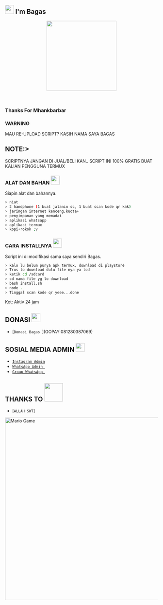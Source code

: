 ## <img src="https://github.com/TheDudeThatCode/TheDudeThatCode/blob/master/Assets/Hi.gif" width="29px"> I'm Bagas
<p align="center">
<img src=https://i.ibb.co/znhF2H7/cdff156bd7ae.jpg" width="230" height="230"/>
</p>
<br>

### Thanks For Mhankbarbar

### WARNING
MAU RE-UPLOAD SCRIPT? KASIH NAMA SAYA BAGAS

## NOTE:> 
SCRIPTNYA JANGAN DI JUAL/BELI KAN.. SCRIPT INI 100% GRATIS BUAT KALIAN PENGGUNA TERMUX
</div>

### ALAT DAN BAHAN <img src="https://github.com/TheDudeThatCode/TheDudeThatCode/blob/master/Assets/Mario_Hello_Big.gif" width="29px">
Siapin alat dan bahannya.
```bash
> niat
> 2 handphone (1 buat jalanin sc, 1 buat scan kode qr kak)
> jaringan internet kenceng,kuota+
> penyimpanan yang memadai
> aplikasi whatsapp
> aplikasi termux
> kopi+rokok ;v
```

### CARA INSTALLNYA  <img src="https://github.com/TheDudeThatCode/TheDudeThatCode/blob/master/Assets/hmm.gif" width="29px">
Script ini di modifikasi sama saya sendiri Bagas.
```bash
> kalo lu belum punya apk termux, download di playstore
> Trus lo download dulu file nya ya tod
> ketik cd /sdcard
> cd nama file yg lo download
> bash install.sh
> node .
> Tinggal scan kode qr yeee...done
```


Ket: Aktiv 24 jam

## DONASI <img src="https://github.com/TheDudeThatCode/TheDudeThatCode/blob/master/Assets/coin.gif" width="29px">
* [`Donasi Bagas `](GOPAY 081280387069)


## SOSIAL MEDIA ADMIN <img src="https://github.com/TheDudeThatCode/TheDudeThatCode/blob/master/Assets/powerup.gif" width="29px">

* [`Instagram Admin`](https://instagram.com/juicee90y)
* [`WhatsApp Admin `](https://wa.me/6285717337679)
* [`Group WhatsApp `](https://chat.whatsapp.com/BlztrC3AHsG3NPS59ycpAS)
## THANKS TO <img src="https://github.com/TheDudeThatCode/TheDudeThatCode/blob/master/Assets/Handshake.gif" width="60px">

* [`ALLAH SWT`]
<img src="https://github.com/TheDudeThatCode/TheDudeThatCode/blob/master/Assets/Mario_Gameplay.gif" alt="Mario Game" width="600" />

